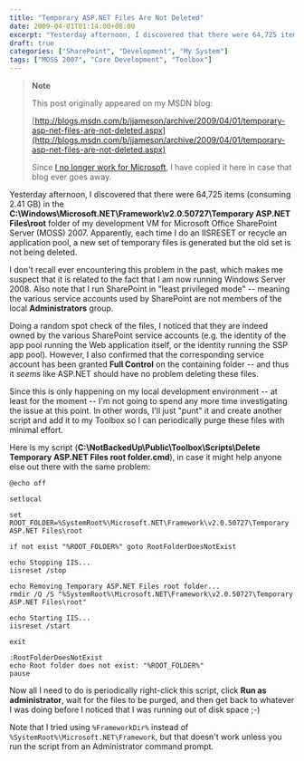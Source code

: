 ```yaml
---
title: "Temporary ASP.NET Files Are Not Deleted"
date: 2009-04-01T01:14:00+08:00
excerpt: "Yesterday afternoon, I discovered that there were 64,725 items (consuming 2.41 GB) in the C:\\Windows\\Microsoft.NET\\Framework\\v2.0.50727\\Temporary ASP.NET Files\\root folder of my development VM for Microsoft Office SharePoint Server (MOSS) 2007. Apparently..."
draft: true
categories: ["SharePoint", "Development", "My System"]
tags: ["MOSS 2007", "Core Development", "Toolbox"]
---
```


> **Note**
> 
> This post originally appeared on my MSDN blog:  
>   
> 
> [http://blogs.msdn.com/b/jjameson/archive/2009/04/01/temporary-asp-net-files-are-not-deleted.aspx](http://blogs.msdn.com/b/jjameson/archive/2009/04/01/temporary-asp-net-files-are-not-deleted.aspx)
> 
> Since [I no longer work for Microsoft](/blog/jjameson/archive/2011/09/02/last-day-with-microsoft.aspx), I have copied it here in case that blog ever goes away.


Yesterday afternoon, I discovered that there were 64,725 items (consuming 2.41 GB) in the **C:\Windows\Microsoft.NET\Framework\v2.0.50727\Temporary ASP.NET Files\root** folder of my development VM for Microsoft Office SharePoint Server (MOSS) 2007. Apparently, each time I do an IISRESET or recycle an application pool, a new set of temporary files is generated but the old set is not being deleted.

I don't recall ever encountering this problem in the past, which makes me suspect that it is related to the fact that I am now running Windows Server 2008. Also note that I run SharePoint in "least privileged mode" -- meaning the various service accounts used by SharePoint are not members of the local **Administrators** group.

Doing a random spot check of the files, I noticed that they are indeed owned by the various SharePoint service accounts (e.g. the identity of the app pool running the Web application itself, or the identity running the SSP app pool). However, I also confirmed that the corresponding service account has been granted **Full Control** on the containing folder -- and thus it *seems* like ASP.NET should have no problem deleting these files.

Since this is only happening on my local development environment -- at least for the moment -- I'm not going to spend any more time investigating the issue at this point. In other words, I'll just "punt" it and create another script and add it to my Toolbox so I can periodically purge these files with minimal effort.

Here is my script (**C:\NotBackedUp\Public\Toolbox\Scripts\Delete Temporary ASP.NET Files root folder.cmd**), in case it might help anyone else out there with the same problem:


    @echo off
    
    setlocal
    
    set ROOT_FOLDER=%SystemRoot%\Microsoft.NET\Framework\v2.0.50727\Temporary ASP.NET Files\root
    
    if not exist "%ROOT_FOLDER%" goto RootFolderDoesNotExist
    
    echo Stopping IIS...
    iisreset /stop
    
    echo Removing Temporary ASP.NET Files root folder...
    rmdir /Q /S "%SystemRoot%\Microsoft.NET\Framework\v2.0.50727\Temporary ASP.NET Files\root"
    
    echo Starting IIS...
    iisreset /start
    
    exit
    
    :RootFolderDoesNotExist
    echo Root folder does not exist: "%ROOT_FOLDER%"
    pause


Now all I need to do is periodically right-click this script, click **Run as administrator**, wait for the files to be purged, and then get back to whatever I was doing before I noticed that I was running out of disk space ;-)

Note that I tried using `%FrameworkDir%` instead of `%SystemRoot%\Microsoft.NET\Framework`, but that doesn't work unless you run the script from an Administrator command prompt.

